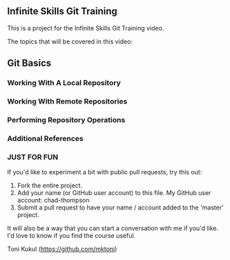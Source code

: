 ## Infinite Skills Git Training

This is a project for the Infinite Skills Git Training video.

The topics that will be covered in this video:

## Git Basics

### Working With A Local Repository


### Working With Remote Repositories

### Performing Repository Operations

### Additional References

### JUST FOR FUN

If you'd like to experiment a bit with public pull requests, try this out:

1)  Fork the entire project.
2)  Add your name (or GitHub user account) to this file.
My GitHub user account: chad-thompson
3)  Submit a pull request to have your name / account added to the 'master' project.

It will also be a way that you can start a conversation with me if you'd like.  I'd love to know if you find the course useful.

Toni Kukul (https://github.com/mktoni)

